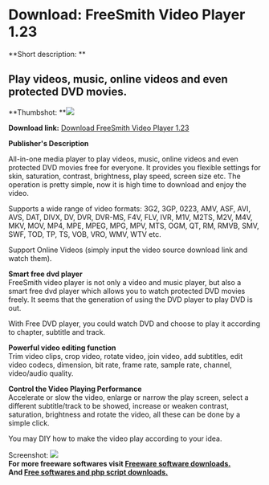 # Download: FreeSmith Video Player 1.23

**Short description: **

## Play videos, music, online videos and even protected DVD movies.

  
**Thumbshot: **![](http://www.freewarefiles.com/screenshot/freesmithvidplyr_md.jpg)   
  
**Download link:** [Download FreeSmith Video Player 1.23](http://freesoftwares.boysofts.com/FreeSmith-Video-Player_program_70669.html)  
  

**Publisher's Description**  
  

All-in-one media player to play videos, music, online videos and even
protected DVD movies free for everyone. It provides you flexible settings for
skin, saturation, contrast, brightness, play speed, screen size etc. The
operation is pretty simple, now it is high time to download and enjoy the
video.

Supports a wide range of video formats: 3G2, 3GP, 0223, AMV, ASF, AVI, AVS,
DAT, DIVX, DV, DVR, DVR-MS, F4V, FLV, IVR, M1V, M2TS, M2V, M4V, MKV, MOV, MP4,
MPE, MPEG, MPG, MPV, MTS, OGM, QT, RM, RMVB, SMV, SWF, TOD, TP, TS, VOB, VRO,
WMV, WTV etc.

Support Online Videos (simply input the video source download link and watch
them).

**Smart free dvd player**  
FreeSmith video player is not only a video and music player, but also a smart
free dvd player which allows you to watch protected DVD movies freely. It
seems that the generation of using the DVD player to play DVD is out.

With Free DVD player, you could watch DVD and choose to play it according to
chapter, subtitle and track.

**Powerful video editing function**  
Trim video clips, crop video, rotate video, join video, add subtitles, edit
video codecs, dimension, bit rate, frame rate, sample rate, channel,
video/audio quality.

**Control the Video Playing Performance**  
Accelerate or slow the video, enlarge or narrow the play screen, select a
different subtitle/track to be showed, increase or weaken contrast,
saturation, brightness and rotate the video, all these can be done by a simple
click.

You may DIY how to make the video play according to your idea.

  
  
Screenshot: ![](http://www.freewarefiles.com/screenshot/freesmithvidplyr.jpg)  
**For more freeware softwares visit [Freeware software downloads.](http://freesoftwares.boysofts.com/)**   
**And [Free softwares and php script downloads.](http://www.boysofts.com/)**

